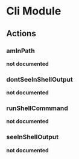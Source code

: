 # Cli Module

## Actions


### amInPath

__not documented__


### dontSeeInShellOutput

__not documented__


### runShellCommmand

__not documented__


### seeInShellOutput

__not documented__
